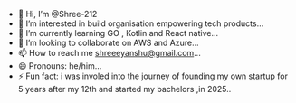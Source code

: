 - 👋 Hi, I’m @Shree-212
- 👀 I’m interested in build organisation empowering tech products...
- 🌱 I’m currently learning GO , Kotlin and React native...
- 💞️ I’m looking to collaborate on AWS and Azure...
- 📫 How to reach me shreeeyanshu@gmail.com...
- 😄 Pronouns: he/him...
- ⚡ Fun fact: i was involed into the journey of founding my own startup for 5 years after my 12th and started my bachelors ,in 2025..
<!---
Shree-212/Shree-212 is a ✨ special ✨ repository because its `README.md` (this file) appears on your GitHub profile.
You can click the Preview link to take a look at your changes.
--->

